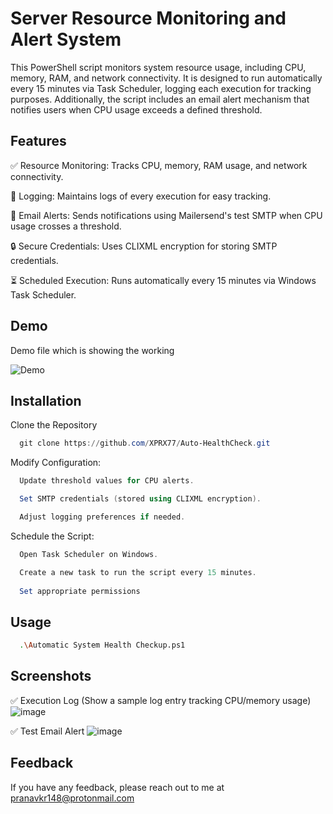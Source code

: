 
# Server Resource Monitoring and Alert System

This PowerShell script monitors system resource usage, including CPU, memory, RAM, and network connectivity. It is designed to run automatically every 15 minutes via Task Scheduler, logging each execution for tracking purposes. Additionally, the script includes an email alert mechanism that notifies users when CPU usage exceeds a defined threshold.


## Features

✅ Resource Monitoring: Tracks CPU, memory, RAM usage, and network connectivity.

📜 Logging: Maintains logs of every execution for easy tracking.

📧 Email Alerts: Sends notifications using Mailersend's test SMTP when CPU usage crosses a threshold.

🔒 Secure Credentials: Uses CLIXML encryption for storing SMTP credentials.

⏳ Scheduled Execution: Runs automatically every 15 minutes via Windows Task Scheduler.


## Demo

Demo file which is showing the working

![Demo](Asset/Demo.gif)
## Installation

 Clone the Repository

```powershell
  git clone https://github.com/XPRX77/Auto-HealthCheck.git
```
Modify Configuration:
```powershell
  Update threshold values for CPU alerts. 

  Set SMTP credentials (stored using CLIXML encryption). 

  Adjust logging preferences if needed.
```

Schedule the Script:
```powershell
  Open Task Scheduler on Windows.

  Create a new task to run the script every 15 minutes.
  
  Set appropriate permissions
```
    
## Usage

```bash
  .\Automatic System Health Checkup.ps1
```

## Screenshots

✅ Execution Log (Show a sample log entry tracking CPU/memory usage)
![image](https://github.com/user-attachments/assets/e2eddc50-8af8-4dd6-95de-a9341134dbae)

✅ Test Email Alert
![image](https://github.com/user-attachments/assets/da12a373-4fa0-4781-b62f-370a5b2c0134)


## Feedback

If you have any feedback, please reach out to me at pranavkr148@protonmail.com

